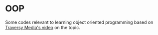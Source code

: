 # OOP

Some codes relevant to learning object oriented programming based on [Traversy Media's video](https://www.youtube.com/watch?v=vDJpGenyHaA) on the topic.
